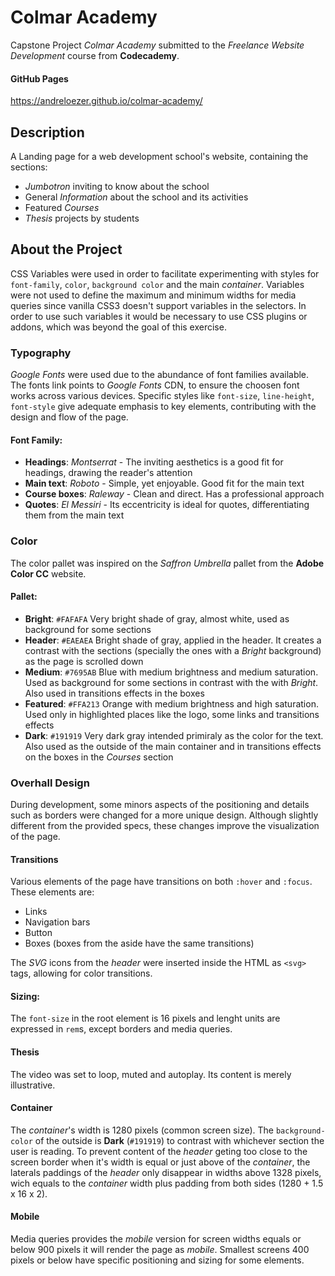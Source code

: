 Colmar Academy
==============

Capstone Project *Colmar Academy* submitted to the *Freelance Website Development* course from **Codecademy**.

#### GitHub Pages

https://andreloezer.github.io/colmar-academy/

Description
-----------

A Landing page for a web development school's website, containing the sections:

- *Jumbotron* inviting to know about the school
- General *Information* about the school and its activities
- Featured *Courses*
- *Thesis* projects by students

About the Project
-----------------

CSS Variables were used in order to facilitate experimenting with styles for `font-family`, `color`, `background color` and the main *container*. Variables were not used to define the maximum and minimum widths for media queries since vanilla CSS3 doesn't support variables in the selectors. In order to use such variables it would be necessary to use CSS plugins or addons, which was beyond the goal of this exercise.

### **Typography**

*Google Fonts* were used due to the abundance of font families available. The fonts link points to *Google Fonts* CDN, to ensure the choosen font works across various devices. Specific styles like `font-size`, `line-height`, `font-style` give adequate emphasis to key elements, contributing with the design and flow of the page.

#### Font Family:

- **Headings**:     *Montserrat* - The inviting aesthetics is a good fit for headings, drawing the reader's attention
- **Main text**:    *Roboto* - Simple, yet enjoyable. Good fit for the main text
- **Course boxes**: *Raleway* - Clean and direct. Has a professional approach
- **Quotes**:       *El Messiri* - Its eccentricity is ideal for quotes, differentiating them from the main text

### **Color**

The color pallet was inspired on the *Saffron Umbrella* pallet from the **Adobe Color CC** website.

#### Pallet:

- **Bright**:    `#FAFAFA` Very bright shade of gray, almost white, used as background for some sections
- **Header**:    `#EAEAEA` Bright shade of gray, applied in the header. It creates a contrast with the sections (specially the ones with a *Bright* background) as the page is scrolled down
- **Medium**:    `#7695AB` Blue with medium brightness and medium saturation. Used as background for some sections in contrast with the with *Bright*. Also used in transitions effects in the boxes
- **Featured**:  `#FFA213` Orange with medium brightness and high saturation. Used only in highlighted places like the logo, some links and transitions effects
- **Dark**:      `#191919` Very dark gray intended primiraly as the color for the text. Also used as the outside of the main container and in transitions effects on the boxes in the *Courses* section

### **Overhall Design**

During development, some minors aspects of the positioning and details such as borders were changed for a more unique design. Although slightly different from the provided specs, these changes improve the visualization of the page.

#### Transitions

Various elements of the page have transitions on both `:hover` and `:focus`. These elements are:

- Links
- Navigation bars
- Button
- Boxes (boxes from the aside have the same transitions)

The *SVG* icons from the *header* were inserted inside the HTML as `<svg>` tags, allowing for color transitions.

#### Sizing:

The `font-size` in the root element is 16 pixels and lenght units are expressed in `rem`s, except borders and media queries.

#### Thesis

The video was set to loop, muted and autoplay. Its content is merely illustrative.
 
#### Container

The *container*'s width is 1280 pixels (common screen size). The `background-color` of the outside is **Dark** (`#191919`) to contrast with whichever section the user is reading. To prevent content of the *header* geting too close to the screen border when it's width is equal or just above of the *container*, the laterals paddings of the *header* only disappear in widths above 1328 pixels, wich equals to the *container* width plus padding from both sides (1280 + 1.5 x 16 x 2).

#### Mobile

Media queries provides the *mobile* version for screen widths equals or below 900 pixels it will render the page as *mobile*. Smallest screens 400 pixels or below have specific positioning and sizing for some elements.
